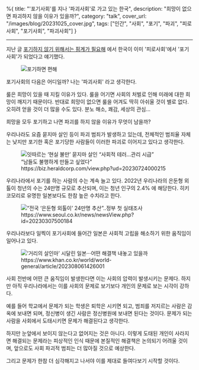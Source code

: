 %{
title: "'포기사회'를 지나 '파괴사회'로 가고 있는 한국",
description: "희망이 없으면 파괴하지 않을 이유가 있을까?",
category: "talk",
cover_url: "/images/blog/20231025_cover.jpg",
tags: ["인간", "사회", "포기", "파괴", "피로사회", "포기사회", "파괴사회"]
}

---

지난 글 [포기하지 않기 위해서는 핑계가 필요해](./excuse-to-avoid-giving-up) 에서 한국이 이미 '피로사회'에서 '포기사회'가 되었다고 얘기했다.

<figure>
  <img src="/images/blog/20231025_comfortable_to_give_up.webp" alt="포기하면 편해">
</figure>

포기사회의 다음은 어디일까? 나는 '파괴사회' 라고 생각한다.

룰은 희망이 있을 때 지킬 이유가 있다. 룰을 어기면 사회의 처벌로 인해 미래에 대한 희망이 깨지기 때문이다.
반대로 희망이 없으면 룰을 어겨도 딱히 아쉬울 것이 별로 없다. 오히려 얻을 것이 더 많을 수도 있다. 분노 해소, 쾌감, 세상의 관심...

희망을 모두 포기하고 나면 파괴를 하지 않을 이유가 무엇이 남을까?

우리나라도 요즘 묻지마 살인 등이 파괴 범죄가 발생하고 있는데, 전체적인 범죄율 자체는 낮지만 포기한 혹은 포기당한 사람들이 이러한 파괴로 이어지고 있다고 생각한다.

<figure>
  <img src="/images/blog/20231025_article_1.jpg" alt="잇따르는 ‘현실 불만’ 묻지마 살인 “사회적 테러…관리 시급”">
  <figcaption>“남들도 불행하게 만들고 싶었다” https://biz.heraldcorp.com/view.php?ud=20230724000215</figcaption>
</figure>

우리나라에서 포기를 하는 사람의 수는 계속 늘고 있다. 2022년 우리나라의 은둔형 외톨이 청년의 수는 24만명 규모로 추산되며, 이는 청년 인구의 2.4% 에 해당한다. 히키코모리로 유명한 일본보다도 한참 높은 수치라고 한다.

<figure>
  <img src="/images/blog/20231025_article_2.png" alt="“전국 ‘은둔형 외톨이’ 24만명 추산”..정부 첫 실태조사">
  <figcaption>https://www.seoul.co.kr/news/newsView.php?id=20230307500184</figcaption>
</figure>

우리나라보다 일찍이 포기사회에 들어간 일본은 사회적 고립을 해소하기 위한 움직임이 일어나고 있다.

<figure>
  <img src="/images/blog/20231025_article_3.jpg" alt="‘거리의 살인마’ 시달린 일본···어떤 해결책 내놓고 있을까">
  <figcaption>https://www.khan.co.kr/world/world-general/article/202308061426001</figcaption>
</figure>

사회 전반에 어떤 큰 움직임이 발생한다면 이는 사회의 압력이 발생시키는 문제다. 하지만 아직 우리나라에서는 이를 사회의 문제로 보기보다 개인의 문제로 보는 시각이 강하다.

예를 들어 학교에서 문제가 되는 학생은 퇴학은 시키면 되고, 범죄를 저지르는 사람은 감옥에 보내면 되며, 정신병이 생긴 사람은 정신병원에 보내면 된다는 것이다. 문제가 되는 사람을 사회에서 도태시키면 문제가 해결된다고 생각한다.

하지만 눈앞에서 보이지 않는다고 없어지는 것은 아니다. 이렇게 도태된 개인이 사라지면 해결되는 문제라는 피상적인 인식 때문에 본질적인 해결책은 논의되기 어려울 것이며, 앞으로도 사회 파괴적 범죄는 더 많아질 것으로 예상한다.

그리고 문제가 한참 더 심각해지고 나서야 이를 제대로 들여다보기 시작할 것이다.
